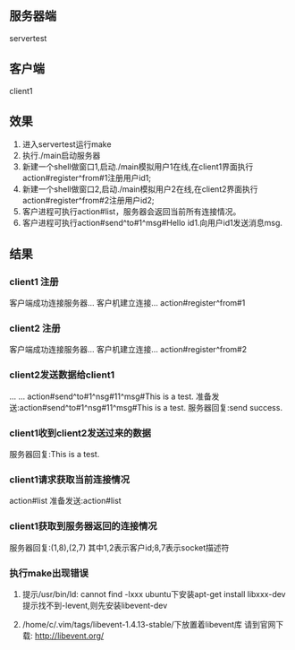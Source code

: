 ## 服务器端
servertest

## 客户端
client1

## 效果
1. 进入servertest运行make
2. 执行./main启动服务器
3. 新建一个shell做窗口1,启动./main模拟用户1在线,在client1界面执行action#register^from#1注册用户id1;
4. 新建一个shell做窗口2,启动./main模拟用户2在线,在client2界面执行action#register^from#2注册用户id2;
5. 客户进程可执行action#list，服务器会返回当前所有连接情况。
6. 客户进程可执行action#send^to#1^msg#Hello id1.向用户id1发送消息msg.

## 结果

### client1 注册
客户端成功连接服务器... 
客户机建立连接... 
action#register^from#1

### client2 注册
客户端成功连接服务器... 
客户机建立连接... 
action#register^from#2

### client2发送数据给client1

... ... 
action#send^to#1^nsg#11^msg#This is a test.
准备发送:action#send^to#1^nsg#11^msg#This is a test.
服务器回复:send success.

### client1收到client2发送过来的数据

服务器回复:This is a test.

### client1请求获取当前连接情况

action#list
准备发送:action#list

### client1获取到服务器返回的连接情况

服务器回复:(1,8),(2,7)
其中1,2表示客户id;8,7表示socket描述符

### 执行make出现错误

1. 提示/usr/bin/ld: cannot find -lxxx
ubuntu下安装apt-get install libxxx-dev
提示找不到-levent,则先安装libevent-dev

2. /home/c/.vim/tags/libevent-1.4.13-stable/下放置着libevent库
请到官网下载: http://libevent.org/

